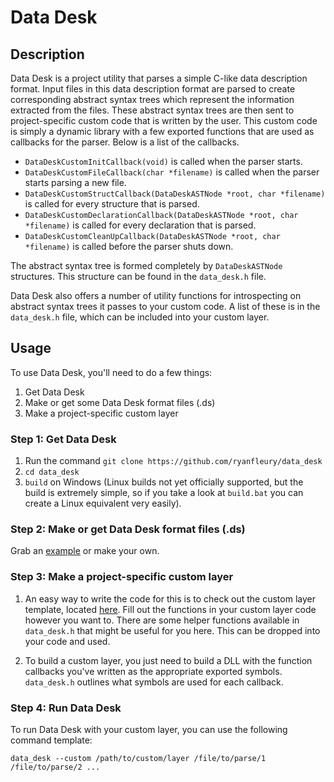 # Data Desk

## Description

Data Desk is a project utility that parses a simple C-like data description format. Input files in this data description format are parsed to create corresponding abstract syntax trees which represent the information extracted from the files. These abstract syntax trees are then sent to project-specific custom code that is written by the user. This custom code is simply a dynamic library with a few exported functions that are used as callbacks for the parser. Below is a list of the callbacks.

* `DataDeskCustomInitCallback(void)` is called when the parser starts.
* `DataDeskCustomFileCallback(char *filename)` is called when the parser starts parsing a new file.
* `DataDeskCustomStructCallback(DataDeskASTNode *root, char *filename)` is called for every structure that is parsed.
* `DataDeskCustomDeclarationCallback(DataDeskASTNode *root, char *filename)` is called for every declaration that is parsed.
* `DataDeskCustomCleanUpCallback(DataDeskASTNode *root, char *filename)` is called before the parser shuts down.

The abstract syntax tree is formed completely by `DataDeskASTNode` structures. This structure can be found in the `data_desk.h` file.

Data Desk also offers a number of utility functions for introspecting on abstract syntax trees it passes to your custom code. A list of these is in the `data_desk.h` file, which can be included into your custom layer.

## Usage

To use Data Desk, you'll need to do a few things:

1. Get Data Desk
2. Make or get some Data Desk format files (.ds)
3. Make a project-specific custom layer

### Step 1: Get Data Desk

1. Run the command `git clone https://github.com/ryanfleury/data_desk`
2. `cd data_desk`
3. `build` on Windows (Linux builds not yet officially supported, but the build is extremely simple, so if you take a look at `build.bat` you can create a Linux equivalent very easily).

### Step 2: Make or get Data Desk format files (.ds)

Grab an [example](https://github.com/ryanfleury/data_desk/blob/master/example_data/test.ds) or make your own.

### Step 3: Make a project-specific custom layer

1. An easy way to write the code for this is to check out the custom layer template, located [here](https://github.com/ryanfleury/data_desk/blob/master/example_custom/custom_template.c). Fill out the functions in your custom layer code however you want to. There are some helper functions available in `data_desk.h` that might be useful for you here. This can be dropped into your code and used.

2. To build a custom layer, you just need to build a DLL with the function callbacks you've written as the appropriate exported symbols. `data_desk.h` outlines what symbols are used for each callback.

### Step 4: Run Data Desk

To run Data Desk with your custom layer, you can use the following command template:

`data_desk --custom /path/to/custom/layer /file/to/parse/1 /file/to/parse/2 ...`